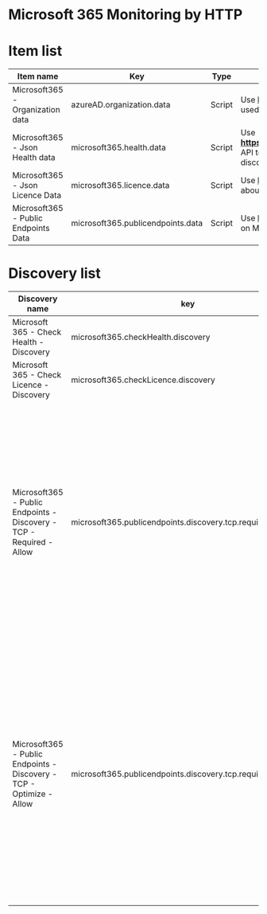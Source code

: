 # Microsoft 365 Monitoring by HTTP

# Item list

| Item name | Key | Type | Description |
| -------------- | ----------- | ----------- |  ----------- |
| Microsoft365 - Organization data | azureAD.organization.data | Script | Use **https://graph.microsoft.com/v1.0/organization** API to temporary store data used by dependant items and/or discovery |
| Microsoft365 - Json Health data | microsoft365.health.data | Script | Use **https://graph.microsoft.com/v1.0/admin/serviceAnnouncement/healthOverviews** API to temporary store data about services health use by dependant item/or discovery |
| Microsoft365 - Json Licence Data | microsoft365.licence.data | Script | Use **https://graph.microsoft.com/v1.0/subscribedskus** API to temporary store data about licence consumption |
| Microsoft365 - Public Endpoints Data | microsoft365.publicendpoints.data | Script | Use **https://endpoints.office.com/endpoints/worldwide** public API to get change on Microsoft365 public endpoint |


# Discovery list

| Discovery name | key         | Description        |
| -------------- | ----------- | ----------- |
| Microsoft 365 - Check Health - Discovery  |  microsoft365.checkHealth.discovery  | Make a discovery based on **microsoft365.health.data** master item  |
| Microsoft 365 - Check Licence - Discovery |  microsoft365.checkLicence.discovery | Make a discovery based on **microsoft365.licence.data** master item |
| Microsoft365 - Public Endpoints - Discovery - TCP - Required - Allow | microsoft365.publicendpoints.discovery.tcp.required.allow | Make a discovery on **microsoft365.publicendpoints.data** and look for network flow of following type : **TCP, Allowed and Required**. Allow endpoints are required for connectivity to specific Office 365 services and features, but are not as sensitive to network performance and latency as those in the Optimize category. The overall network footprint of these endpoints from the standpoint of bandwidth and connection count is also smaller. These endpoints are dedicated to Office 365 and are hosted in Microsoft datacenters. They represent a broad set of Office 365 micro-services and their dependencies (on the order of ~100 URLs) and are expected to change at a higher rate than those in the Optimize category. Not all endpoints in this category are associated with defined dedicated IP subnets. | 
| Microsoft365 - Public Endpoints - Discovery - TCP - Optimize - Allow | microsoft365.publicendpoints.discovery.tcp.required.optimize |Make a discovery on **microsoft365.publicendpoints.data** and look for network flow of following type : **TCP, Optimize and Required**. ptimize endpoints are required for connectivity to every Office 365 service and represent over 75% of Office 365 bandwidth, connections, and volume of data. These endpoints represent Office 365 scenarios that are the most sensitive to network performance, latency, and availability. All endpoints are hosted in Microsoft datacenters. The rate of change to the endpoints in this category is expected to be much lower than for the endpoints in the other two categories. This category includes a small (on the order of ~10) set of key URLs and a defined set of IP subnets dedicated to core Office 365 workloads such as Exchange Online, SharePoint Online, Skype for Business Online, and Microsoft Teams. |


